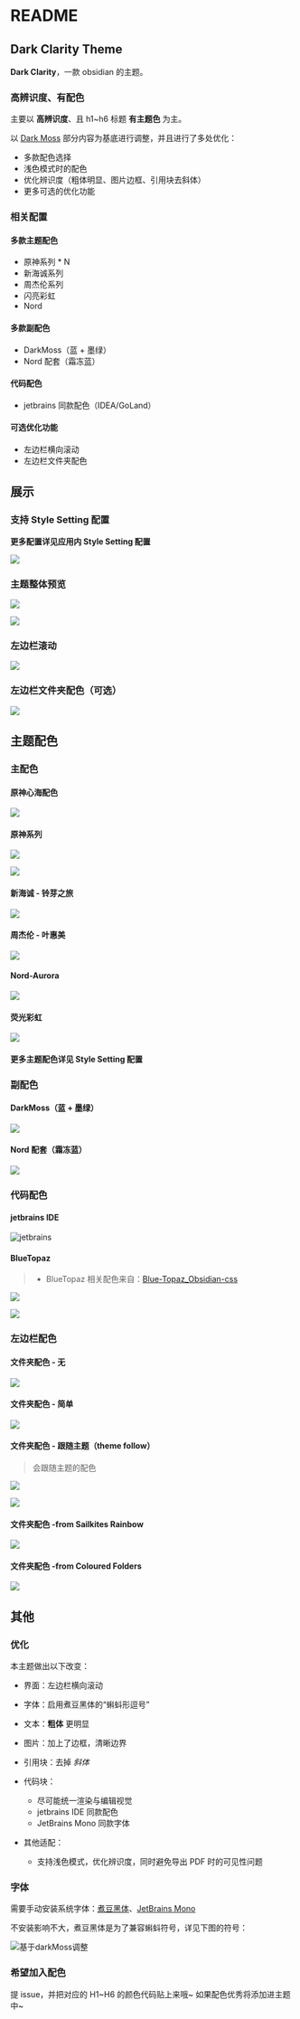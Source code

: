 # README

## Dark Clarity Theme

**Dark Clarity**，一款 obsidian 的主题。

### 高辨识度、有配色

主要以 **高辨识度**、且 h1~h6 标题 **有主题色** 为主。

以 [Dark Moss](https://github.com/sergey900553/obsidian_githublike_theme) 部分内容为基底进行调整，并且进行了多处优化：

  - 多款配色选择
  - 浅色模式时的配色
  - 优化辨识度（粗体明显、图片边框、引用块去斜体）
  - 更多可选的优化功能

### 相关配置

#### 多款主题配色

- 原神系列 * N
- 新海诚系列
- 周杰伦系列
- 闪亮彩虹
- Nord

#### 多款副配色

- DarkMoss（蓝 + 墨绿）
- Nord 配套（霜冻蓝）

#### 代码配色

- jetbrains 同款配色（IDEA/GoLand）

#### 可选优化功能

- 左边栏横向滚动
- 左边栏文件夹配色

## 展示

### 支持 Style Setting 配置

**更多配置详见应用内 Style Setting 配置**

![](images/styleSetting.png)

### 主题整体预览

![](images/theme1.png)

![](images/theme2.png)

### 左边栏滚动

![](images/左边栏滚动.gif)

### 左边栏文件夹配色（可选）

![](images/左边栏文件夹配色.png)

## 主题配色

### 主配色

#### 原神心海配色

![](images/原神心海配色.png)

#### 原神系列

![](images/原神系列1.png)

![](images/原神系列2.png)

#### 新海诚 - 铃芽之旅

![](images/新海诚-铃芽之旅.png)

#### 周杰伦 - 叶惠美

![](images/周杰伦-叶惠美.png)

#### Nord-Aurora

![](images/Nord-Aurora.png)

#### 荧光彩虹

![](images/荧光彩虹.png)

#### 更多主题配色详见 Style Setting 配置

### 副配色

#### DarkMoss（蓝 + 墨绿）

![](images/DarkMoss（蓝%20+%20墨绿）.png)

#### Nord 配套（霜冻蓝）

![](images/Nord%20配套（霜冻蓝）.png)

### 代码配色

#### jetbrains IDE

![jetbrains](images/code-jetbrains.png)

#### BlueTopaz

> - BlueTopaz 相关配色来自：[Blue-Topaz_Obsidian-css](https://github.com/PKM-er/Blue-Topaz_Obsidian-css)

![](images/code-BlueTopaz1.png)

![](images/code-BlueTopaz2.png)

### 左边栏配色

#### 文件夹配色 - 无

![](images/文件夹配色-无.png)

#### 文件夹配色 - 简单

![](images/文件夹配色-简单.png)

#### 文件夹配色 - 跟随主题（theme follow）

> 会跟随主题的配色

![](images/文件夹配色-跟随主题.png)

![](images/文件夹配色-跟随主题2.png)

#### 文件夹配色 -from Sailkites Rainbow

![](images/文件夹配色-from%20Sailkites%20Rainbow.png)

#### 文件夹配色 -from Coloured Folders

![](images/文件夹配色-from%20Coloured%20Folders.png)

## 其他

### 优化

本主题做出以下改变：

- 界面：左边栏横向滚动

- 字体：启用煮豆黑体的“蝌蚪形逗号”
- 文本：**粗体** 更明显
- 图片：加上了边框，清晰边界
- 引用块：去掉 *斜体*
- 代码块：
	- 尽可能统一渲染与编辑视觉
	- jetbrains IDE 同款配色
	- JetBrains Mono 同款字体
- 其他适配：
	- 支持浅色模式，优化辨识度，同时避免导出 PDF 时的可见性问题

### 字体

需要手动安装系统字体：[煮豆黑体](https://github.com/Buernia/Zhudou-Sans)、[JetBrains Mono](https://www.jetbrains.com/lp/mono)

不安装影响不大，煮豆黑体是为了兼容蝌蚪符号，详见下图的符号：

![基于darkMoss调整](images/基于darkMoss调整.png)

### 希望加入配色

提 issue，并把对应的 H1~H6 的颜色代码贴上来哦~ 如果配色优秀将添加进主题中~
